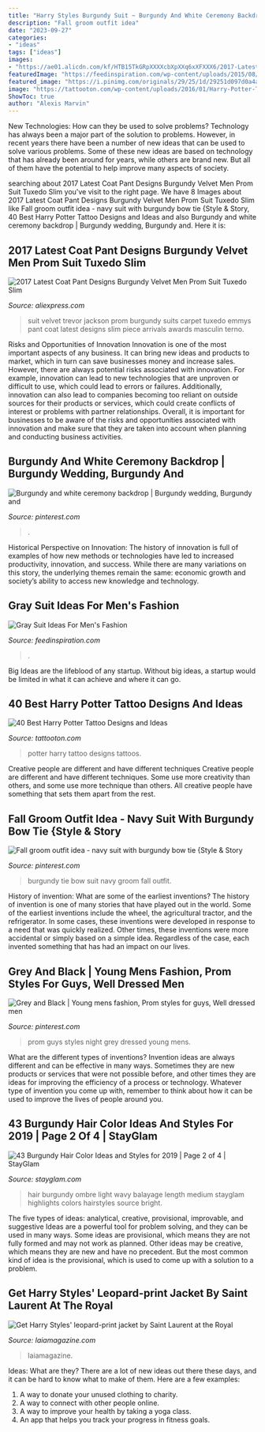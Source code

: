 ```yaml
---
title: "Harry Styles Burgundy Suit ~ Burgundy And White Ceremony Backdrop"
description: "Fall groom outfit idea"
date: "2023-09-27"
categories:
- "ideas"
tags: ["ideas"]
images:
- "https://ae01.alicdn.com/kf/HTB15TkGRpXXXXcbXpXXq6xXFXXX6/2017-Latest-Coat-Pant-Designs-Burgundy-Velvet-Men-Prom-Suit-Tuxedo-Slim-Fit-2-Piece-Suits.jpg"
featuredImage: "https://feedinspiration.com/wp-content/uploads/2015/08/Grey-Wedding-Suits-Collection.jpg"
featured_image: "https://i.pinimg.com/originals/29/25/1d/29251d097d0a4a7a4abe198e37757842.jpg"
image: "https://tattooton.com/wp-content/uploads/2016/01/Harry-Potter-Tattoos.3.jpg"
ShowToc: true
author: "Alexis Marvin"
---
```



New Technologies: How can they be used to solve problems?
Technology has always been a major part of the solution to problems. However, in recent years there have been a number of new ideas that can be used to solve various problems. Some of these new ideas are based on technology that has already been around for years, while others are brand new. But all of them have the potential to help improve many aspects of society.

	

		
searching about 2017 Latest Coat Pant Designs Burgundy Velvet Men Prom Suit Tuxedo Slim you've visit to the right page. We have 8 Images about 2017 Latest Coat Pant Designs Burgundy Velvet Men Prom Suit Tuxedo Slim like Fall groom outfit idea - navy suit with burgundy bow tie {Style &amp; Story, 40 Best Harry Potter Tattoo Designs and Ideas and also Burgundy and white ceremony backdrop | Burgundy wedding, Burgundy and. Here it is:
		
    
## 2017 Latest Coat Pant Designs Burgundy Velvet Men Prom Suit Tuxedo Slim

<img loading=lazy src="https://ae01.alicdn.com/kf/HTB15TkGRpXXXXcbXpXXq6xXFXXX6/2017-Latest-Coat-Pant-Designs-Burgundy-Velvet-Men-Prom-Suit-Tuxedo-Slim-Fit-2-Piece-Suits.jpg" onerror="this.onerror=null;this.src='https://tse1.mm.bing.net/th?id=OIP.m2KQgqJmNoHxXOS64EeWYwHaL8&amp;pid=15.1';" alt="2017 Latest Coat Pant Designs Burgundy Velvet Men Prom Suit Tuxedo Slim">

_Source: aliexpress.com_

>suit velvet trevor jackson prom burgundy suits carpet tuxedo emmys pant coat latest designs slim piece arrivals awards masculin terno. 

	

Risks and Opportunities of Innovation
Innovation is one of the most important aspects of any business. It can bring new ideas and products to market, which in turn can save businesses money and increase sales. However, there are always potential risks associated with innovation. For example, innovation can lead to new technologies that are unproven or difficult to use, which could lead to errors or failures. Additionally, innovation can also lead to companies becoming too reliant on outside sources for their products or services, which could create conflicts of interest or problems with partner relationships. Overall, it is important for businesses to be aware of the risks and opportunities associated with innovation and make sure that they are taken into account when planning and conducting business activities.

    
## Burgundy And White Ceremony Backdrop | Burgundy Wedding, Burgundy And

<img loading=lazy src="https://i.pinimg.com/originals/29/25/1d/29251d097d0a4a7a4abe198e37757842.jpg" onerror="this.onerror=null;this.src='https://tse3.mm.bing.net/th?id=OIP.yzTpR_kLSTCOccECGKqpYwHaJ4&amp;pid=15.1';" alt="Burgundy and white ceremony backdrop | Burgundy wedding, Burgundy and">

_Source: pinterest.com_

>. 

	

Historical Perspective on Innovation:
The history of innovation is full of examples of how new methods or technologies have led to increased productivity, innovation, and success. While there are many variations on this story, the underlying themes remain the same: economic growth and society’s ability to access new knowledge and technology.

    
## Gray Suit Ideas For Men&#039;s Fashion

<img loading=lazy src="https://feedinspiration.com/wp-content/uploads/2015/08/Grey-Wedding-Suits-Collection.jpg" onerror="this.onerror=null;this.src='https://tse3.mm.bing.net/th?id=OIP.p-2vQ1NxcNNusXJKKa8I9QHaKE&amp;pid=15.1';" alt="Gray Suit Ideas For Men&#039;s Fashion">

_Source: feedinspiration.com_

>. 

	

Big Ideas are the lifeblood of any startup. Without big ideas, a startup would be limited in what it can achieve and where it can go.

    
## 40 Best Harry Potter Tattoo Designs And Ideas

<img loading=lazy src="https://tattooton.com/wp-content/uploads/2016/01/Harry-Potter-Tattoos.3.jpg" onerror="this.onerror=null;this.src='https://tse4.mm.bing.net/th?id=OIP.yDRaA3U1uX_Gi_988Nns2gHaJv&amp;pid=15.1';" alt="40 Best Harry Potter Tattoo Designs and Ideas">

_Source: tattooton.com_

>potter harry tattoo designs tattoos. 

	

Creative people are different and have different techniques
Creative people are different and have different techniques. Some use more creativity than others, and some use more technique than others. All creative people have something that sets them apart from the rest.

    
## Fall Groom Outfit Idea - Navy Suit With Burgundy Bow Tie {Style &amp; Story

<img loading=lazy src="https://i.pinimg.com/originals/e4/8c/e2/e48ce2672e75dcf1f434e6a68f2a4761.jpg" onerror="this.onerror=null;this.src='https://tse2.mm.bing.net/th?id=OIP.sZY1FktfBV1fu_sS2MMDuQAAAA&amp;pid=15.1';" alt="Fall groom outfit idea - navy suit with burgundy bow tie {Style &amp; Story">

_Source: pinterest.com_

>burgundy tie bow suit navy groom fall outfit. 

	

History of invention: What are some of the earliest inventions?
The history of invention is one of many stories that have played out in the world. Some of the earliest inventions include the wheel, the agricultural tractor, and the refrigerator. In some cases, these inventions were developed in response to a need that was quickly realized. Other times, these inventions were more accidental or simply based on a simple idea. Regardless of the case, each invented something that has had an impact on our lives.

    
## Grey And Black | Young Mens Fashion, Prom Styles For Guys, Well Dressed Men

<img loading=lazy src="https://i.pinimg.com/originals/dd/b8/bd/ddb8bd3a3b6358abcd7d3569ceb001f7.jpg" onerror="this.onerror=null;this.src='https://tse2.mm.bing.net/th?id=OIP.XprJUnHU5IgCcBoBXUVD8AHaLI&amp;pid=15.1';" alt="Grey and Black | Young mens fashion, Prom styles for guys, Well dressed men">

_Source: pinterest.com_

>prom guys styles night grey dressed young mens. 

	

What are the different types of inventions?
Invention ideas are always different and can be effective in many ways. Sometimes they are new products or services that were not possible before, and other times they are ideas for improving the efficiency of a process or technology. Whatever type of invention you come up with, remember to think about how it can be used to improve the lives of people around you.

    
## 43 Burgundy Hair Color Ideas And Styles For 2019 | Page 2 Of 4 | StayGlam

<img loading=lazy src="https://stayglam.com/wp-content/uploads/2018/12/Wavy-Light-Burgundy-Ombre.jpg" onerror="this.onerror=null;this.src='https://tse1.mm.bing.net/th?id=OIP.KIbLDdyxl6V3ib6uuNPRCwHaJP&amp;pid=15.1';" alt="43 Burgundy Hair Color Ideas and Styles for 2019 | Page 2 of 4 | StayGlam">

_Source: stayglam.com_

>hair burgundy ombre light wavy balayage length medium stayglam highlights colors hairstyles source bright. 

	

The five types of ideas: analytical, creative, provisional, improvable, and suggestive
Ideas are a powerful tool for problem solving, and they can be used in many ways. Some ideas are provisional, which means they are not fully formed and may not work as planned. Other ideas may be creative, which means they are new and have no precedent. But the most common kind of idea is the provisional, which is used to come up with a solution to a problem.

    
## Get Harry Styles&#039; Leopard-print Jacket By Saint Laurent At The Royal

<img loading=lazy src="https://www.laiamagazine.com/wp-content/uploads/2014/11/458948752.jpg" onerror="this.onerror=null;this.src='https://tse3.mm.bing.net/th?id=OIP.H5kJGW-JXXdvERw_nVYUygAAAA&amp;pid=15.1';" alt="Get Harry Styles&#039; leopard-print jacket by Saint Laurent at the Royal">

_Source: laiamagazine.com_

>laiamagazine. 

	

Ideas: What are they?
There are a lot of new ideas out there these days, and it can be hard to know what to make of them. Here are a few examples:
1. A way to donate your unused clothing to charity.
2. A way to connect with other people online.
3. A way to improve your health by taking a yoga class.
4. An app that helps you track your progress in fitness goals.

